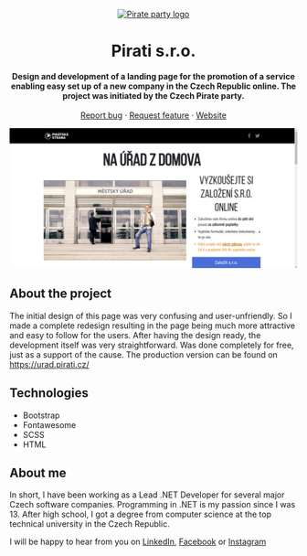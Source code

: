 <p align="center">
  <a href="https://urad.pirati.cz/">
    <img src="https://upload.wikimedia.org/wikipedia/commons/6/6c/Piratpartiet.svg" alt="Pirate party logo" width="200" height="200">
  </a>
</p>

<h1 align="center">Pirati s.r.o.</h1>

<p align="center">
  <strong>Design and development of a landing page for the promotion of a service enabling easy set up of a new company in the Czech Republic online. The project was initiated by the Czech Pirate party.</strong>
  <br>
  <br>
  <a href="https://github.com/SindelarPetr/PiratiSro/issues/new?template=bug_report.md">Report bug</a>
  ·
  <a href="https://github.com/SindelarPetr/PiratiSro/issues/new?template=feature_request.md">Request feature</a>
  ·
  <a href="https://urad.pirati.cz/">Website</a>
</p>

<p align="center">
  <img src="https://raw.githubusercontent.com/SindelarPetr/PiratiSro/master/website-screenshot.png" alt="Website screenshot">
</p>

## About the project
The initial design of this page was very confusing and user-unfriendly. So I made a complete redesign resulting in the page being much more attractive and easy to follow for the users. After having the design ready, the development itself was very straightforward. Was done completely for free, just as a support of the cause. The production version can be found on https://urad.pirati.cz/

## Technologies
* Bootstrap
* Fontawesome
* SCSS
* HTML

## About me
In short, I have been working as a Lead .NET Developer for several major Czech software companies. Programming in .NET is my passion since I was 13. After high school, I got a degree from computer science at the top technical university in the Czech Republic.

I will be happy to hear from you on [LinkedIn](https://www.linkedin.com/in/petr-sindelar), [Facebook](https://www.facebook.com/petr.sindelar) or [Instagram](https://www.instagram.com/petr_sindelar_official/)
